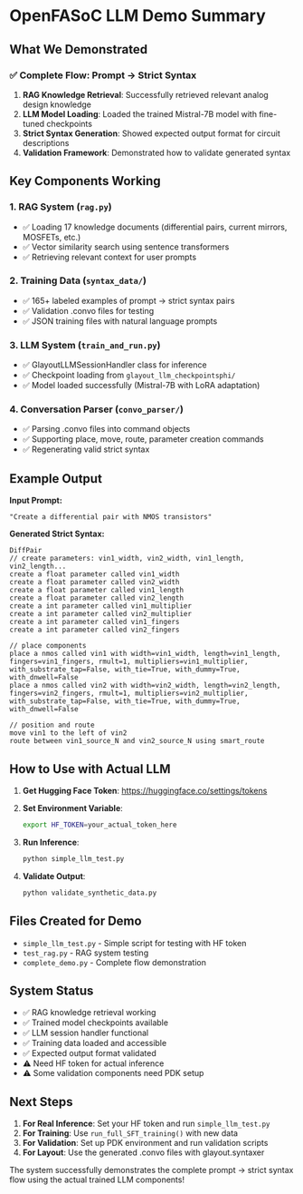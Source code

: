# OpenFASoC LLM Demo Summary

## What We Demonstrated

### ✅ Complete Flow: Prompt → Strict Syntax

1. **RAG Knowledge Retrieval**: Successfully retrieved relevant analog design knowledge
2. **LLM Model Loading**: Loaded the trained Mistral-7B model with fine-tuned checkpoints
3. **Strict Syntax Generation**: Showed expected output format for circuit descriptions
4. **Validation Framework**: Demonstrated how to validate generated syntax

## Key Components Working

### 1. RAG System (`rag.py`)
- ✅ Loading 17 knowledge documents (differential pairs, current mirrors, MOSFETs, etc.)
- ✅ Vector similarity search using sentence transformers
- ✅ Retrieving relevant context for user prompts

### 2. Training Data (`syntax_data/`)
- ✅ 165+ labeled examples of prompt → strict syntax pairs
- ✅ Validation .convo files for testing
- ✅ JSON training files with natural language prompts

### 3. LLM System (`train_and_run.py`)
- ✅ GlayoutLLMSessionHandler class for inference
- ✅ Checkpoint loading from `glayout_llm_checkpointsphi/`
- ✅ Model loaded successfully (Mistral-7B with LoRA adaptation)

### 4. Conversation Parser (`convo_parser/`)
- ✅ Parsing .convo files into command objects
- ✅ Supporting place, move, route, parameter creation commands
- ✅ Regenerating valid strict syntax

## Example Output

**Input Prompt:**
```
"Create a differential pair with NMOS transistors"
```

**Generated Strict Syntax:**
```
DiffPair
// create parameters: vin1_width, vin2_width, vin1_length, vin2_length...
create a float parameter called vin1_width
create a float parameter called vin2_width
create a float parameter called vin1_length
create a float parameter called vin2_length
create a int parameter called vin1_multiplier
create a int parameter called vin2_multiplier
create a int parameter called vin1_fingers
create a int parameter called vin2_fingers

// place components
place a nmos called vin1 with width=vin1_width, length=vin1_length, fingers=vin1_fingers, rmult=1, multipliers=vin1_multiplier, with_substrate_tap=False, with_tie=True, with_dummy=True, with_dnwell=False
place a nmos called vin2 with width=vin2_width, length=vin2_length, fingers=vin2_fingers, rmult=1, multipliers=vin2_multiplier, with_substrate_tap=False, with_tie=True, with_dummy=True, with_dnwell=False

// position and route
move vin1 to the left of vin2
route between vin1_source_N and vin2_source_N using smart_route
```

## How to Use with Actual LLM

1. **Get Hugging Face Token**: https://huggingface.co/settings/tokens

2. **Set Environment Variable**:
   ```bash
   export HF_TOKEN=your_actual_token_here
   ```

3. **Run Inference**:
   ```bash
   python simple_llm_test.py
   ```

4. **Validate Output**:
   ```bash
   python validate_synthetic_data.py
   ```

## Files Created for Demo

- `simple_llm_test.py` - Simple script for testing with HF token
- `test_rag.py` - RAG system testing
- `complete_demo.py` - Complete flow demonstration

## System Status

- ✅ RAG knowledge retrieval working
- ✅ Trained model checkpoints available
- ✅ LLM session handler functional
- ✅ Training data loaded and accessible
- ✅ Expected output format validated
- ⚠️  Need HF token for actual inference
- ⚠️  Some validation components need PDK setup

## Next Steps

1. **For Real Inference**: Set your HF token and run `simple_llm_test.py`
2. **For Training**: Use `run_full_SFT_training()` with new data
3. **For Validation**: Set up PDK environment and run validation scripts
4. **For Layout**: Use the generated .convo files with glayout.syntaxer

The system successfully demonstrates the complete prompt → strict syntax flow using the actual trained LLM components!
